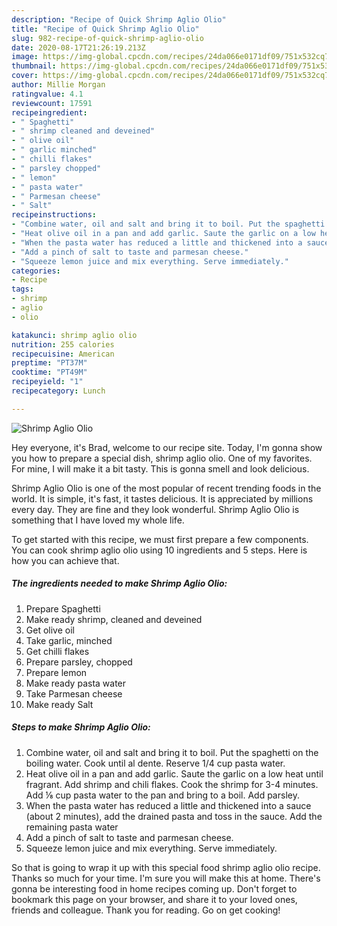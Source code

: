 ```yaml
---
description: "Recipe of Quick Shrimp Aglio Olio"
title: "Recipe of Quick Shrimp Aglio Olio"
slug: 982-recipe-of-quick-shrimp-aglio-olio
date: 2020-08-17T21:26:19.213Z
image: https://img-global.cpcdn.com/recipes/24da066e0171df09/751x532cq70/shrimp-aglio-olio-recipe-main-photo.jpg
thumbnail: https://img-global.cpcdn.com/recipes/24da066e0171df09/751x532cq70/shrimp-aglio-olio-recipe-main-photo.jpg
cover: https://img-global.cpcdn.com/recipes/24da066e0171df09/751x532cq70/shrimp-aglio-olio-recipe-main-photo.jpg
author: Millie Morgan
ratingvalue: 4.1
reviewcount: 17591
recipeingredient:
- " Spaghetti"
- " shrimp cleaned and deveined"
- " olive oil"
- " garlic minched"
- " chilli flakes"
- " parsley chopped"
- " lemon"
- " pasta water"
- " Parmesan cheese"
- " Salt"
recipeinstructions:
- "Combine water, oil and salt and bring it to boil. Put the spaghetti on the boiling water. Cook until al dente. Reserve 1/4 cup pasta water."
- "Heat olive oil in a pan and add garlic. Saute the garlic on a low heat until fragrant. Add shrimp and chili flakes. Cook the shrimp for 3-4 minutes. Add ⅛ cup pasta water to the pan and bring to a boil. Add parsley."
- "When the pasta water has reduced a little and thickened into a sauce (about 2 minutes), add the drained pasta and toss in the sauce. Add the remaining pasta water"
- "Add a pinch of salt to taste and parmesan cheese."
- "Squeeze lemon juice and mix everything. Serve immediately."
categories:
- Recipe
tags:
- shrimp
- aglio
- olio

katakunci: shrimp aglio olio 
nutrition: 255 calories
recipecuisine: American
preptime: "PT37M"
cooktime: "PT49M"
recipeyield: "1"
recipecategory: Lunch

---
```



![Shrimp Aglio Olio](https://img-global.cpcdn.com/recipes/24da066e0171df09/751x532cq70/shrimp-aglio-olio-recipe-main-photo.jpg)

Hey everyone, it's Brad, welcome to our recipe site. Today, I'm gonna show you how to prepare a special dish, shrimp aglio olio. One of my favorites. For mine, I will make it a bit tasty. This is gonna smell and look delicious.



Shrimp Aglio Olio is one of the most popular of recent trending foods in the world. It is simple, it's fast, it tastes delicious. It is appreciated by millions every day. They are fine and they look wonderful. Shrimp Aglio Olio is something that I have loved my whole life.


To get started with this recipe, we must first prepare a few components. You can cook shrimp aglio olio using 10 ingredients and 5 steps. Here is how you can achieve that.

<!--inarticleads1-->

##### The ingredients needed to make Shrimp Aglio Olio:

1. Prepare  Spaghetti
1. Make ready  shrimp, cleaned and deveined
1. Get  olive oil
1. Take  garlic, minched
1. Get  chilli flakes
1. Prepare  parsley, chopped
1. Prepare  lemon
1. Make ready  pasta water
1. Take  Parmesan cheese
1. Make ready  Salt




<!--inarticleads2-->

##### Steps to make Shrimp Aglio Olio:

1. Combine water, oil and salt and bring it to boil. Put the spaghetti on the boiling water. Cook until al dente. Reserve 1/4 cup pasta water.
1. Heat olive oil in a pan and add garlic. Saute the garlic on a low heat until fragrant. Add shrimp and chili flakes. Cook the shrimp for 3-4 minutes. Add ⅛ cup pasta water to the pan and bring to a boil. Add parsley.
1. When the pasta water has reduced a little and thickened into a sauce (about 2 minutes), add the drained pasta and toss in the sauce. Add the remaining pasta water
1. Add a pinch of salt to taste and parmesan cheese.
1. Squeeze lemon juice and mix everything. Serve immediately.




So that is going to wrap it up with this special food shrimp aglio olio recipe. Thanks so much for your time. I'm sure you will make this at home. There's gonna be interesting food in home recipes coming up. Don't forget to bookmark this page on your browser, and share it to your loved ones, friends and colleague. Thank you for reading. Go on get cooking!
